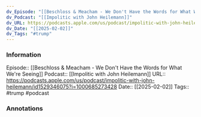 ```yaml
---
dv_Episode: "[[Beschloss & Meacham - We Don't Have the Words for What We're Seeing]]"
dv_Podcast: "[[Impolitic with John Heilemann]]"
dv_URL: https://podcasts.apple.com/us/podcast/impolitic-with-john-heilemann/id1529346075?i=1000685273428
dv_Date: "[[2025-02-02]]"
dv_Tags: "#trump"
---
```

### Information

Episode:: [[Beschloss & Meacham - We Don't Have the Words for What We're Seeing]]
Podcast:: [[Impolitic with John Heilemann]]
URL:: https://podcasts.apple.com/us/podcast/impolitic-with-john-heilemann/id1529346075?i=1000685273428
Date:: [[2025-02-02]]
Tags:: #trump
#podcast


### Annotations

